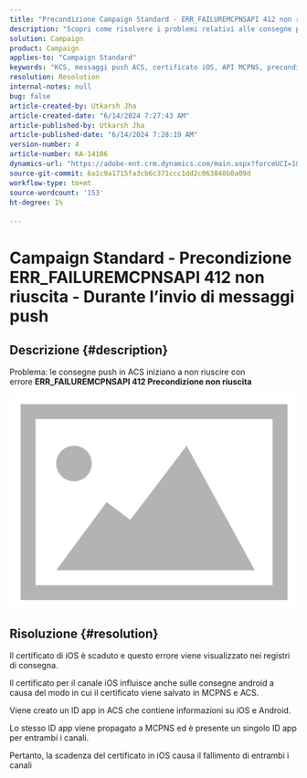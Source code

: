 ```yaml
---
title: "Precondizione Campaign Standard - ERR_FAILUREMCPNSAPI 412 non riuscita - Durante l’invio di messaggi push"
description: "Scopri come risolvere i problemi relativi alle consegne push non riuscite in Adobe Campaign Standard (ACS) a causa di un certificato iOS scaduto, che causano un errore nei registri di consegna"
solution: Campaign
product: Campaign
applies-to: "Campaign Standard"
keywords: "KCS, messaggi push ACS, certificato iOS, API MCPNS, precondizione non riuscita"
resolution: Resolution
internal-notes: null
bug: false
article-created-by: Utkarsh Jha
article-created-date: "6/14/2024 7:27:43 AM"
article-published-by: Utkarsh Jha
article-published-date: "6/14/2024 7:28:19 AM"
version-number: 4
article-number: KA-14106
dynamics-url: "https://adobe-ent.crm.dynamics.com/main.aspx?forceUCI=1&pagetype=entityrecord&etn=knowledgearticle&id=0925a893-1f2a-ef11-840a-000d3a5a67ba"
source-git-commit: 6a1c9a1715fa3cb6c371ccc1dd2c063848b0a09d
workflow-type: tm+mt
source-wordcount: '153'
ht-degree: 1%

---
```


# Campaign Standard - Precondizione ERR_FAILUREMCPNSAPI 412 non riuscita - Durante l’invio di messaggi push

## Descrizione {#description}


Problema: le consegne push in ACS iniziano a non riuscire con errore <b>ERR_FAILUREMCPNSAPI 412 Precondizione non riuscita </b>

![](assets/___0a25a893-1f2a-ef11-840a-000d3a5a67ba___.png)




## Risoluzione {#resolution}


Il certificato di iOS è scaduto e questo errore viene visualizzato nei registri di consegna.

Il certificato per il canale iOS influisce anche sulle consegne android a causa del modo in cui il certificato viene salvato in MCPNS e ACS.

Viene creato un ID app in ACS che contiene informazioni su iOS e Android.

Lo stesso ID app viene propagato a MCPNS ed è presente un singolo ID app per entrambi i canali.

Pertanto, la scadenza del certificato in iOS causa il fallimento di entrambi i canali
